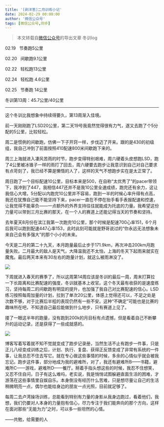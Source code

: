 ```yaml
---
title: '[剥洋葱]二月训练小记'
date: 2024-02-29 00:00:00
author: '微信公众号'
tags: [微信公众号,同步]
---
```


> 本文转载自[微信公众号](https://mp.weixin.qq.com/)的导出文章
冬训log

02.19   节奏跑5公里

02.20   间歇跑9.1公里

02.22   轻松跑13公里

02.24   轻松跑 4.6公里

02.25   节奏跑 14公里

冬训第13周：45.7公里/40公里

---

这个冬训比我想象中持续得要久，第13周渐入佳境。

前一天刚刚跑了LSD20公里，第二天19号我竟然觉得很有力气，遂又去跑了个5分配的5公里，比较轻松。

周二是惯例的间歇跑，仿佛一下子开窍一样，步伐迈了开来。跟的是430的初级组，我自己冲到了前面按照410配速800米间歇跑下来的。

周三上海就进入凄风苦雨的时节，跑步变得特别艰难，周六硬着头皮想跑LSD，跑了4公里被冰锥子一样的雨打了回去，周六硬要去跑步让我意识到自己对自己要求有点苛刻了，我已经不算是懒惰的人了，这样的天气不想跑步实在是太正常了。

周日跑了一个目标配速10公里，目标本来是500，在自称“太优秀了”的pacer带领下，我冲到了447，我相信447还并不是我10公里全速成绩，跑完还有余力，这让我信心大增。5分配以内跑完10公里并不容易，跑到一半的时候心率升得有点高，我还在犹豫自己能不能坚持下来，pacer一直在不停在抬手看手表报配速和控速，让我觉得不能辜负——一点额外的外界支持往往就能成为托底的力量。我希望这份力量可以带到三月比赛的那天，在一个人的赛道上还能记得当天的节奏和坚持。

去年夏天8月份在滨江我第一次跑完10公里，那个时候是配速700心率151，6个月后我可以跑到配速447心率153，此时此刻可能就是野哥说过的“你永远无法想象未来自己会有多强大”的那个小小的未来。

今天是二月的第二十九天，本月跑量最后止步于171.9km，再次冲击200km月跑量失败。二月最大的敌人是天气，大降温我还不太怕，上海的冬天下起雨来就实在魔鬼。最后两天本来有30左右的跑量计划，就这么被雨淋没了。

![](./assets/17556660395500.19602522704467296.png)

下周就进入春天的赛季了，所以这周第14周应该是冬训的最后一周，周末打算拉一下长距离和比赛配速的强度，冬训就基本上收官。这个冬天最有收获的是速度练习，坚持每周二的间歇跑有明显的提升，也加强了我自己对比赛配速的信心。LSD练习按照每周加量的计划，拉到了单次20公里，体感上觉得还可以，不足之处是次数不够，对于比赛后半程的表现仍然有一些不安。这种“不确定”可能也是比赛的趣味所在吧，不知道自己最后能做到什么地步，只有赛道上见了。

搂了一眼这半年的跑量，没有跑到200k的月目标有点遗憾，但是看着自己不断攀升的运动记录，还是获得了一些成就感的。

![](./assets/17556660395610.32547265162633354.png)

博客写着写着就不知不觉就变成了跑步记录册，当然生活不止有跑步一件事，只是正儿八经变成训练之后，计划、执行、复盘、获得正反馈变成了非常有系统的一件事，让我总忍不住去写它。就在专心做这些事情的时候，多余的心情似乎就会被我忘记。跑步这件事，部分地成为我的避难所，对了，我还有避难所B——书籍，避难所C——游戏，避难所D——餐厅。掰着手指头想这些的时候，我忍不住想笑，又忍不住自问，日子有这么难吗，老实说，我是悄悄试图躲避直面生活的困难，才游荡在这些事情里自娱自乐。本身倒没有经历什么苦难，只是想尽量让自己的生活稍微明亮一点，偶尔也能给身边的朋友一点光照，目前就足够了。

每周二去卢湾操场训练，总能看到特别有力量的身影从我身边跑过，看着他们，我想，我们仍要对人本身的力量抱有信心，尽力专注于我们能奔向的那个方向，这样在面对那些“无能为力”之时，可以多一些坦然的心情。

——共勉，给需要的人